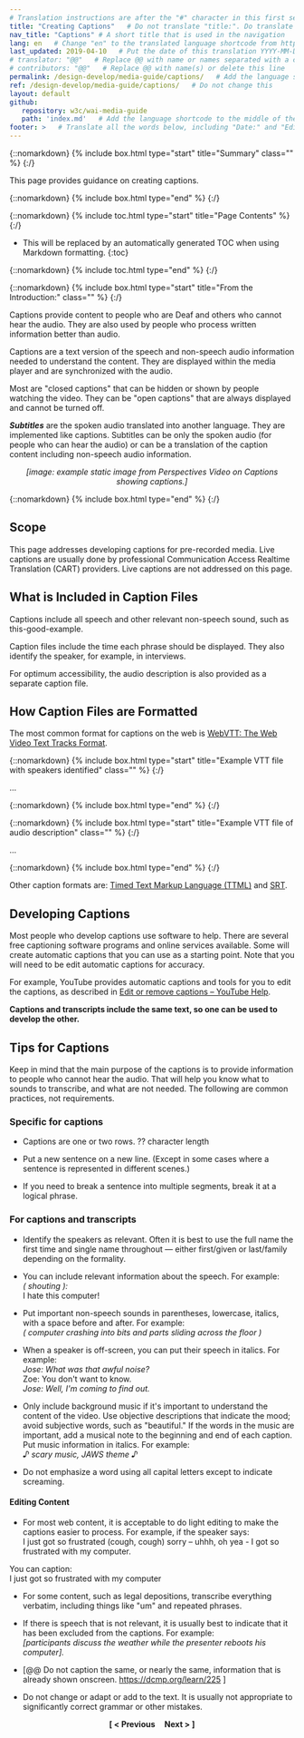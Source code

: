 ```yaml
---
# Translation instructions are after the "#" character in this first section. They are comments that do not show up in the web page. You do not need to translate the instructions after #.
title: "Creating Captions"   # Do not translate "title:". Do translate the text after "title:".
nav_title: "Captions" # A short title that is used in the navigation
lang: en   # Change "en" to the translated language shortcode from https://www.iana.org/assignments/language-subtag-registry/language-subtag-registry
last_updated: 2019-04-10   # Put the date of this translation YYYY-MM-DD (with month in the middle)
# translator: "@@"   # Replace @@ with name or names separated with a comma
# contributors: "@@"   # Replace @@ with name(s) or delete this line
permalink: /design-develop/media-guide/captions/   # Add the language shortcode to the end; for example /fundamentals/accessibility-intro/fr
ref: /design-develop/media-guide/captions/   # Do not change this
layout: default
github:
   repository: w3c/wai-media-guide
   path: 'index.md'   # Add the language shortcode to the middle of the filename, for example index.fr.md
footer: >   # Translate all the words below, including "Date:" and "Editor:". 
---
```


{::nomarkdown}
{% include box.html type="start" title="Summary" class="" %}
{:/}

This page provides guidance on creating captions.

{::nomarkdown}
{% include box.html type="end" %}
{:/}

{::nomarkdown}
{% include toc.html type="start" title="Page Contents" %}
{:/}

- This will be replaced by an automatically generated TOC when using Markdown formatting.
{:toc}

{::nomarkdown}
{% include toc.html type="end" %}
{:/}

{::nomarkdown}
{% include box.html type="start" title="From the Introduction:" class="" %}
{:/}

<p>Captions provide content to people who are Deaf and others who cannot hear the audio. They are also used by people who process written information better than audio.</p>
<p>Captions are a text version of the speech and non-speech audio information needed to understand the content. They are displayed within the media player and  are synchronized with the audio.</p>
<p>Most are "closed captions" that can be hidden or shown by people watching the video. They can  be "open captions" that are always displayed and cannot be turned off.</p>
<p><strong><em>Subtitles</em></strong> are the spoken audio translated into another language. They are implemented like captions. Subtitles can be only the spoken audio (for people who can hear the audio) or can be a translation of the caption content including non-speech audio information.</p>
<p style="text-align:center"><em>[image: example static image from Perspectives Video on Captions showing captions.]</em></p>

{::nomarkdown}
{% include box.html type="end" %}
{:/}

## Scope

This page addresses developing captions for pre-recorded media. Live captions are usually done by professional Communication Access Realtime Translation (CART) providers. Live captions are not addressed on this page.

## What is Included in Caption Files

Captions include all speech and other relevant non-speech sound, such as this-good-example.

Caption files include the time each phrase should be displayed. They also identify the speaker, for example, in interviews.

For optimum accessibility, the audio description is also provided as a separate caption file.

## How Caption Files are Formatted

The most common format for captions on the web is [WebVTT: The Web Video Text Tracks Format]( https://www.w3.org/TR/webvtt/).

{::nomarkdown}
{% include box.html type="start" title="Example VTT file with speakers identified" class="" %}
{:/}

…

{::nomarkdown}
{% include box.html type="end" %}
{:/}


{::nomarkdown}
{% include box.html type="start" title="Example VTT file of audio description" class="" %}
{:/}

…

{::nomarkdown}
{% include box.html type="end" %}
{:/}

Other caption formats are: [Timed Text Markup Language (TTML)](https://www.w3.org/TR/ttml2/) and [SRT](https://matroska.org/technical/specs/subtitles/srt.html).

## Developing Captions

Most people who develop captions use software to help. There are several free captioning software programs and online services available. Some will create automatic captions that you can use as a starting point. Note that you will need to be edit automatic captions for accuracy.

For example, YouTube provides automatic captions and tools for you to edit the captions, as described in [Edit or remove captions – YouTube Help](https://support.google.com/youtube/answer/2734705?hl=en).

**Captions and transcripts include the same text, so one can be used to develop the other.**

## Tips for Captions

Keep in mind that the main purpose of the captions is to provide information to people who cannot hear the audio. That will help you know what to sounds to transcribe, and what are not needed. The following are common practices, not requirements.

### Specific for captions

* Captions are one or two rows. ?? character length

* Put a new sentence on a new line. (Except in some cases where a sentence is represented in different scenes.)

* If you need to break a sentence into multiple segments, break it at a logical phrase.

### For captions and transcripts

* Identify the speakers as relevant. Often it is best to use the full name the first time and single name throughout &mdash; either first/given or last/family depending on the formality.

* You can include relevant information about the speech. For example:<br>
	<em>( shouting ):</em><br>
	I hate this computer!

* Put important non-speech sounds in parentheses, lowercase, italics, with a space before and after. For example:<br>
	 <em>( computer crashing into bits and parts sliding across the floor )</em>

* When a speaker is off-screen, you can put their speech in italics. For example:<br>
	<em>Jose: What was that awful noise?</em><br>
	Zoe: You don't want to know.<br>
	<em>Jose: Well, I'm coming to find out.</em>

* Only include background music if it's important to understand the content of the video. Use objective descriptions that indicate the mood; avoid subjective words, such as "beautiful." If the words in the music are important, add a musical note to the beginning and end of each caption. Put music information in italics. For example:<br>
	<em>♪ scary music, JAWS theme ♪</em>

* Do not emphasize a word using all capital letters except to indicate screaming.

#### Editing Content

* For most web content, it is acceptable to do light editing to make the captions easier to process. For example, if the speaker says:<br>
	I just got so frustrated (cough, cough) sorry – uhhh, oh yea - I got so frustrated with my computer.<br>

You can caption:<br>
	I just got so frustrated with my computer

* For some content, such as legal depositions, transcribe everything verbatim, including things like "um" and repeated phrases.

* If there is speech that is not relevant, it is usually best to indicate that it has been excluded from the captions. For example:<br>
	<em>[participants discuss the weather while the presenter reboots his computer].</em>

* [@@ Do not caption the same, or nearly the same, information that is already shown onscreen. https://dcmp.org/learn/225 ]

* Do not change or adapt or add to the text. It is usually not appropriate to significantly correct grammar or other mistakes.


<p style="text-align:center"><strong>[ < Previous &nbsp;&nbsp;&nbsp; Next > ]</strong></p>
